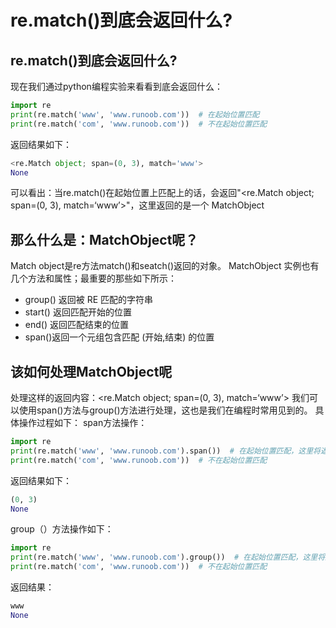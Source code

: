 # re.match()到底会返回什么?

## re.match()到底会返回什么?

现在我们通过python编程实验来看看到底会返回什么：

```python
import re
print(re.match('www', 'www.runoob.com'))  # 在起始位置匹配
print(re.match('com', 'www.runoob.com'))  # 不在起始位置匹配
```

返回结果如下：

```python
<re.Match object; span=(0, 3), match='www'>
None
```

可以看出：当re.match()在起始位置上匹配上的话，会返回"<re.Match object; span=(0, 3), match=‘www’>"，这里返回的是一个 MatchObject

## 那么什么是：MatchObject呢？

Match object是re方法match()和seatch()返回的对象。
MatchObject 实例也有几个方法和属性；最重要的那些如下所示：

- group() 返回被 RE 匹配的字符串
- start() 返回匹配开始的位置
- end() 返回匹配结束的位置
- span()返回一个元组包含匹配 (开始,结束) 的位置

## 该如何处理MatchObject呢

处理这样的返回内容：<re.Match object; span=(0, 3), match=‘www’>
 我们可以使用span()方法与group()方法进行处理，这也是我们在编程时常用见到的。
 具体操作过程如下：
 span方法操作：

```python
import re
print(re.match('www', 'www.runoob.com').span())  # 在起始位置匹配，这里将返回一个元组包含(开始,结束) 的位置
print(re.match('com', 'www.runoob.com'))  # 不在起始位置匹配

```

返回结果如下：

```python
(0, 3)
None

```

group（）方法操作如下：

```python
import re
print(re.match('www', 'www.runoob.com').group())  # 在起始位置匹配，这里将返回我们匹配成功的内容
print(re.match('com', 'www.runoob.com'))  # 不在起始位置匹配
```

返回结果：

```python
www
None

```

